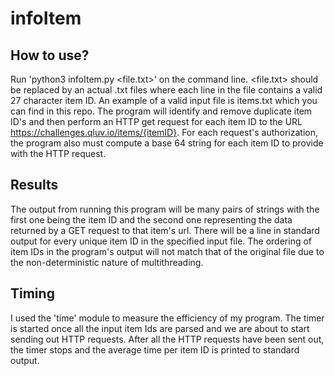 # infoItem

## How to use?

Run 'python3 infoItem.py <file.txt>' on the command line. <file.txt> should be replaced by an actual .txt files where each line in the file contains a valid 27 character item ID. An example of a valid input file is items.txt which you can find in this repo. The program will identify and remove duplicate item ID's and then perform an HTTP get request for each item ID to the URL https://challenges.qluv.io/items/{itemID}. For each request's authorization, the program also must compute a base 64 string for each item ID to provide with the HTTP request. 

## Results

The output from running this program will be many pairs of strings with the first one being the item ID and the second one representing the data returned by a GET request to that item's url. There will be a line in standard output for every unique item ID in the specified input file. The ordering of item IDs in the program's output will not match that of the original file due to the non-deterministic nature of multithreading. 

## Timing

I used the 'time' module to measure the efficiency of my program. The timer is started once all the input item Ids are parsed and we are about to start sending out HTTP requests. After all the HTTP requests have been sent out, the timer stops and the average time per item ID is printed to standard output.
